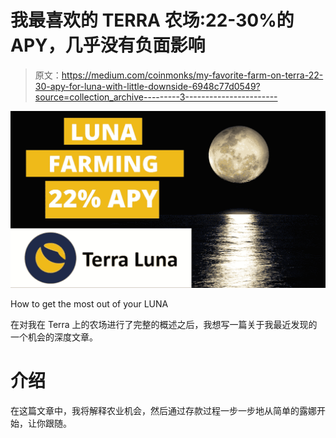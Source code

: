 # 我最喜欢的 TERRA 农场:22-30%的 APY，几乎没有负面影响

> 原文：<https://medium.com/coinmonks/my-favorite-farm-on-terra-22-30-apy-for-luna-with-little-downside-6948c77d0549?source=collection_archive---------3----------------------->

![](img/6f18237ce894cec4c1050da92828fe14.png)

How to get the most out of your LUNA

在对我在 Terra 上的农场进行了完整的概述之后，我想写一篇关于我最近发现的一个机会的深度文章。

# 介绍

在这篇文章中，我将解释农业机会，然后通过存款过程一步一步地从简单的露娜开始，让你跟随。